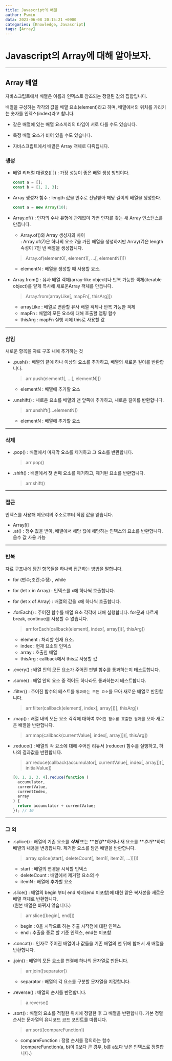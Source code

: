 ```yaml
---
title: Javascript의 배열
author: Psmin
data: 2023-06-08 20:15:21 +0900
categories: [Knowledge, Javascript]
tags: [Array]
---
```


# Javascript의 Array에 대해 알아보자.

---

## Array 배열

자바스크립트에서 배열은 이름과 인덱스로 참조되는 정렬된 값의 집합입니다.

배열을 구성하는 각각의 값을 배열 요소(element)라고 하며, 배열에서의 위치를 가리키는 숫자를 인덱스(index)라고 합니다.

- 같은 배열에 있는 배열 요소끼리의 타입이 서로 다를 수도 있습니다.

- 특정 배열 요소가 비어 있을 수도 있습니다.

- 자바스크립트에서 배열은 Array 객체로 다뤄집니다.

### 생성

- 배열 리터럴 대괄호([ ])
  : 가장 성능이 좋은 배열 생성 방법이다.

  ```js
  const a = [];
  const b = [1, 2, 3];
  ```

- Array 생성자 함수
  : length 값을 인수로 전달받아 해당 길이의 배열을 생성한다.

  ```js
  const a = new Array(10);
  ```

- Array.of()
  : 인자의 수나 유형에 관계없이 가변 인자를 갖는 새 Array 인스턴스를 만듭니다.

  - Array.of()와 Array 생성자의 차이  
    : Array.of(7)은 하나의 요소 7을 가진 배열을 생성하지만 Array(7)은 length 속성이 7인 빈 배열을 생성합니다.

  > Array.of(element0[, element1[, ...[, elementN]]])

  - elementN : 배열을 생성할 때 사용할 요소.

- Array.from()
  : 유사 배열 객체(array-like object)나 반복 가능한 객체(iterable object)를 얕게 복사해 새로운Array 객체를 만듭니다.

  > Array.from(arrayLike[, mapFn[, thisArg]])

  - arrayLike : 배열로 변환할 유사 배열 객체나 반복 가능한 객체
  - mapFn : 배열의 모든 요소에 대해 호출할 맵핑 함수
  - thisArg : mapFn 실행 시에 this로 사용할 값

---

### 삽입

새로운 항목을 자료 구조 내에 추가하는 것

- .push()
  : 배열의 끝에 하나 이상의 요소를 추가하고, 배열의 새로운 길이를 반환합니다.

  > arr.push(element1[, ...[, elementN]])

  - elementN : 배열에 추가할 요소

- .unshift()
  : 새로운 요소를 배열의 맨 앞쪽에 추가하고, 새로운 길이를 반환합니다.

  > arr.unshift([...elementN])

  - elementN : 배열에 추가할 요소

---

### 삭제

- .pop()
  : 배열에서 마지막 요소를 제거하고 그 요소를 반환합니다.

  > arr.pop()

- .shift()
  : 배열에서 첫 번째 요소를 제거하고, 제거된 요소를 반환합니다.

  > arr.shift()

---

### 접근

인덱스를 사용해 메모리의 주소로부터 직접 값을 얻습니다.

- Array[i]
- .at()
  : 정수 값을 받아, 배열에서 해당 값에 해당하는 인덱스의 요소를 반환합니다. 음수 값 사용 가능

---

### 반복

자료 구조내에 담긴 항목들을 하나씩 접근하는 방법을 말합니다.

- for (변수;조건;수정) , while

- for (let x in Array)
  : 인덱스를 x에 하나씩 호출합니다.

- for (let x of Array)
  : 배열의 값을 x에 하나씩 호출합니다.

- .forEach()
  : 주어진 함수를 배열 요소 각각에 대해 실행합니다. for문과 다르게 break, continue를 사용할 수 없습니다.

  > arr.forEach(callback(element[, index[, array]])[, thisArg])

  - element : 처리할 현재 요소.
  - index : 현재 요소의 인덱스
  - array : 호출한 배열
  - thisArg : callback에서 this로 사용할 값

- .every()
  : 배열 안의 모든 요소가 주어진 판별 함수를 통과하는지 테스트합니다.

- .some()
  : 배열 안의 요소 중 적어도 하나라도 통과하는지 테스트합니다.

- .filter()
  : 주어진 함수의 테스트를 `통과하는 모든 요소`를 모아 새로운 배열로 반환합니다.

  > arr.filter(callback(element[, index[, array]])[, thisArg])

- .map()
  : 배열 내의 모든 요소 각각에 대하여 `주어진 함수를 호출한 결과`를 모아 새로운 배열을 반환합니다.

  > arr.map(callback(currentValue[, index[, array]])[, thisArg])

- .reduce()
  : 배열의 각 요소에 대해 주어진 리듀서 (reducer) 함수를 실행하고, 하나의 결과값을 반환합니다.

  > arr.reduce(callback(accumulator[, currentValue[, index[, array]])[, initialValue])

  ```js
  [0, 1, 2, 3, 4].reduce(function (
    accumulator,
    currentValue,
    currentIndex,
    array
  ) {
    return accumulator + currentValue;
  }); // 10
  ```

---

### 그 외

- .splice()
  : 배열의 기존 요소를 **_삭제_** 또는 **_변경_**하거나 새 요소를 **_추가_**하여 배열의 내용을 변경합니다. 제거한 요소를 담은 배열을 반환합니다.

  > array.splice(start[, deleteCount[, item1[, item2[, ...]]]])

  - start : 배열의 변경을 시작할 인덱스
  - deleteCount : 배열에서 제거할 요소의 수
  - itemN : 배열에 추가할 요소

- .slice()
  : 배열의 begin 부터 end 까지(end 미포함)에 대한 얕은 복사본을 새로운 배열 객체로 반환합니다.  
  (원본 배열은 바뀌지 않습니다.)

  > arr.slice([begin[, end]])

  - begin : 0을 시작으로 하는 추출 시작점에 대한 인덱스
  - end : 추출을 종료 할 기준 인덱스, end는 미포함

- .concat()
  : 인자로 주어진 배열이나 값들을 기존 배열의 맨 뒤에 합쳐서 새 배열을 반환합니다.

- .join()
  : 배열의 모든 요소를 연결해 하나의 문자열로 만듭니다.

  > arr.join([separator])

  - separator : 배열의 각 요소를 구분할 문자열을 지정합니다.

- .reverse()
  : 배열의 순서를 반전합니다.

  > a.reverse()

- .sort()
  : 배열의 요소를 적절한 위치에 정렬한 후 그 배열을 반환합니다. 기본 정렬 순서는 문자열의 유니코드 코드 포인트를 따릅니다.

  > arr.sort([compareFunction])

  - compareFunction : 정렬 순서를 정의하는 함수  
    (compareFunction(a, b)이 0보다 큰 경우, b를 a보다 낮은 인덱스로 정렬합니다.)
